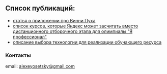 ## Список публикаций:

- [статья о приложении про Винни Пуха](articles/puh/PUH.md)
- [список курсов, которые Яндекс может засчитать вместо дистанционного отборочного этапа для олимпиалы "Я профессионал"](articles/yandex/COURSES.md)
- [описание выбора технологии для реализации обучающего ресурса](articles/course/MOODLEVSGIHUBPAGES.md)



### Контакты

email: alexeyosetsky@gmail.com
